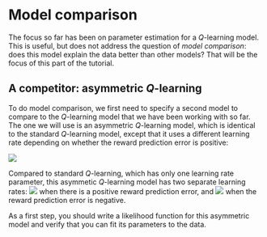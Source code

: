 # Model comparison

The focus so far has been on parameter estimation for a *Q*-learning model. This is useful, but does not address the question of *model comparison*: does this model explain the data better than other models? That will be the focus of this part of the tutorial.

## A competitor: asymmetric *Q*-learning

To do model comparison, we first need to specify a second model to compare to the *Q*-learning model that we have been working with so far. The one we will use is an asymmetric *Q*-learning model, which is identical to the standard *Q*-learning model, except that it uses a different learning rate depending on whether the reward prediction error is positive:

<img src="https://latex.codecogs.com/gif.latex?Q_{t+1}(a)=\left\{\begin{matrix}Q_t(a)+\eta^+\cdot\delta&\text{if}\quad\delta\geq0\\Q_t(a)+\eta^-\cdot\delta&\text{if}\quad\delta<0\end{matrix}\right."/>

Compared to standard *Q*-learning, which has only one learning rate parameter, this asymmetic *Q*-learning model has two separate learning rates: <img src="https://latex.codecogs.com/gif.latex?\eta^+"/> when there is a positive reward prediction error, and <img src="https://latex.codecogs.com/gif.latex?\eta^-"/> when the reward prediction error is negative.

As a first step, you should write a likelihood function for this asymmetric model and verify that you can fit its parameters to the data.
